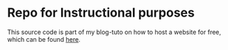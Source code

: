 # Repo for Instructional purposes
This source code is part of my blog-tuto on how to host a website for free, which can be found [here](https://blog.yahya-abulhaj.dev/notlocalhost-or-free-hosting-and-serverless-services).

